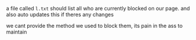 a file called `l.txt` should list all who are currently blocked on our page. and also auto updates this if theres any changes

we cant provide the method we used to block them, its pain in the ass to maintain
